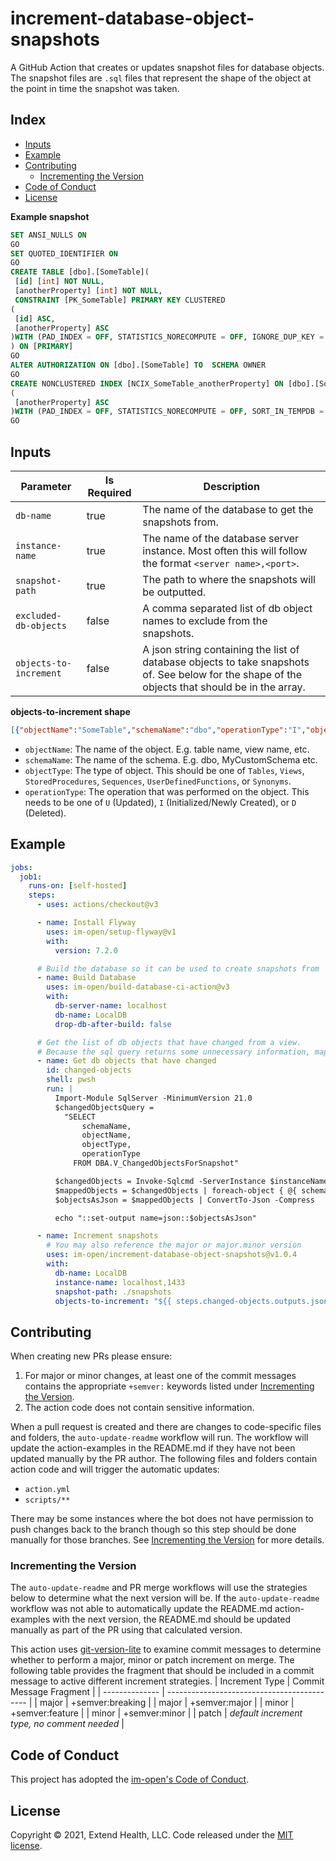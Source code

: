 # increment-database-object-snapshots

A GitHub Action that creates or updates snapshot files for database objects. The snapshot files are `.sql` files that represent the shape of the object at the point in time the snapshot was taken.

## Index

- [Inputs](#inputs)
- [Example](#example)
- [Contributing](#contributing)
  - [Incrementing the Version](#incrementing-the-version)
- [Code of Conduct](#code-of-conduct)
- [License](#license)

**Example snapshot**

```sql
SET ANSI_NULLS ON
GO
SET QUOTED_IDENTIFIER ON
GO
CREATE TABLE [dbo].[SomeTable](
 [id] [int] NOT NULL,
 [anotherProperty] [int] NOT NULL,
 CONSTRAINT [PK_SomeTable] PRIMARY KEY CLUSTERED 
(
 [id] ASC,
 [anotherProperty] ASC
)WITH (PAD_INDEX = OFF, STATISTICS_NORECOMPUTE = OFF, IGNORE_DUP_KEY = OFF, ALLOW_ROW_LOCKS = ON, ALLOW_PAGE_LOCKS = ON, OPTIMIZE_FOR_SEQUENTIAL_KEY = OFF) ON [PRIMARY]
) ON [PRIMARY]
GO
ALTER AUTHORIZATION ON [dbo].[SomeTable] TO  SCHEMA OWNER 
GO
CREATE NONCLUSTERED INDEX [NCIX_SomeTable_anotherProperty] ON [dbo].[SomeTable]
(
 [anotherProperty] ASC
)WITH (PAD_INDEX = OFF, STATISTICS_NORECOMPUTE = OFF, SORT_IN_TEMPDB = OFF, DROP_EXISTING = OFF, ONLINE = OFF, ALLOW_ROW_LOCKS = ON, ALLOW_PAGE_LOCKS = ON, OPTIMIZE_FOR_SEQUENTIAL_KEY = OFF) ON [PRIMARY]
GO
```

## Inputs

| Parameter              | Is Required | Description                                                                                                                                     |
| ---------------------- | ----------- | ----------------------------------------------------------------------------------------------------------------------------------------------- |
| `db-name`              | true        | The name of the database to get the snapshots from.                                                                                             |
| `instance-name`        | true        | The name of the database server instance. Most often this will follow the format `<server name>,<port>`.                                        |
| `snapshot-path`        | true        | The path to where the snapshots will be outputted.                                                                                              |
| `excluded-db-objects`  | false       | A comma separated list of db object names to exclude from the snapshots.                                                                        |
| `objects-to-increment` | false       | A json string containing the list of database objects to take snapshots of. See below for the shape of the objects that should be in the array. |

**objects-to-increment shape**

```json
[{"objectName":"SomeTable","schemaName":"dbo","operationType":"I","objectType":"Tables"},{"objectName":"AnotherTable","schemaName":"dbo","operationType":"I","objectType":"Tables"}]
```

- `objectName`: The name of the object. E.g. table name, view name, etc.
- `schemaName`: The name of the schema. E.g. dbo, MyCustomSchema etc.
- `objectType`: The type of object. This should be one of `Tables`, `Views`, `StoredProcedures`, `Sequences`, `UserDefinedFunctions`, or `Synonyms`.
- `operationType`: The operation that was performed on the object. This needs to be one of `U` (Updated), `I` (Initialized/Newly Created), or `D` (Deleted).

## Example

```yml
jobs:
  job1:
    runs-on: [self-hosted]
    steps:
      - uses: actions/checkout@v3

      - name: Install Flyway
        uses: im-open/setup-flyway@v1
        with:
          version: 7.2.0

      # Build the database so it can be used to create snapshots from
      - name: Build Database
        uses: im-open/build-database-ci-action@v3
        with:
          db-server-name: localhost
          db-name: LocalDB
          drop-db-after-build: false

      # Get the list of db objects that have changed from a view.
      # Because the sql query returns some unnecessary information, map the results to trimmed down objects before converting them to json.
      - name: Get db objects that have changed
        id: changed-objects
        shell: pwsh
        run: |
          Import-Module SqlServer -MinimumVersion 21.0
          $changedObjectsQuery = 
            "SELECT
                schemaName,
                objectName,
                objectType,
                operationType
              FROM DBA.V_ChangedObjectsForSnapshot"

          $changedObjects = Invoke-Sqlcmd -ServerInstance $instanceName -Database $dbName -Query $changedObjectsQuery
          $mappedObjects = $changedObjects | foreach-object { @{ schemaName=$_.schemaName, objectName=$_.objectName, objectType=$_.objectType, operationType=$_.operationType } }
          $objectsAsJson = $mappedObjects | ConvertTo-Json -Compress

          echo "::set-output name=json::$objectsAsJson"

      - name: Increment snapshots
        # You may also reference the major or major.minor version
        uses: im-open/increment-database-object-snapshots@v1.0.4
        with:
          db-name: LocalDB
          instance-name: localhost,1433
          snapshot-path: ./snapshots
          objects-to-increment: "${{ steps.changed-objects.outputs.json }}"
```

## Contributing

When creating new PRs please ensure:

1. For major or minor changes, at least one of the commit messages contains the appropriate `+semver:` keywords listed under [Incrementing the Version](#incrementing-the-version).
1. The action code does not contain sensitive information.

When a pull request is created and there are changes to code-specific files and folders, the `auto-update-readme` workflow will run.  The workflow will update the action-examples in the README.md if they have not been updated manually by the PR author. The following files and folders contain action code and will trigger the automatic updates:

- `action.yml`
- `scripts/**`

There may be some instances where the bot does not have permission to push changes back to the branch though so this step should be done manually for those branches. See [Incrementing the Version](#incrementing-the-version) for more details.

### Incrementing the Version

The `auto-update-readme` and PR merge workflows will use the strategies below to determine what the next version will be.  If the `auto-update-readme` workflow was not able to automatically update the README.md action-examples with the next version, the README.md should be updated manually as part of the PR using that calculated version.

This action uses [git-version-lite] to examine commit messages to determine whether to perform a major, minor or patch increment on merge.  The following table provides the fragment that should be included in a commit message to active different increment strategies.
| Increment Type | Commit Message Fragment                     |
| -------------- | ------------------------------------------- |
| major          | +semver:breaking                            |
| major          | +semver:major                               |
| minor          | +semver:feature                             |
| minor          | +semver:minor                               |
| patch          | *default increment type, no comment needed* |

## Code of Conduct

This project has adopted the [im-open's Code of Conduct](https://github.com/im-open/.github/blob/master/CODE_OF_CONDUCT.md).

## License

Copyright &copy; 2021, Extend Health, LLC. Code released under the [MIT license](LICENSE).

[git-version-lite]: https://github.com/im-open/git-version-lite
